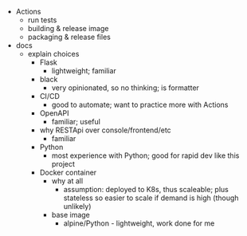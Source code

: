 * Actions
  * run tests
  * building & release image
  * packaging & release files
* docs
  * explain choices
    * Flask
      * lightweight; familiar
    * black
      * very opinionated, so no thinking; is formatter
    * CI/CD
      * good to automate; want to practice more with Actions
    * OpenAPI
      * familiar; useful
    * why RESTApi over console/frontend/etc
      * familiar
    * Python
      * most experience with Python; good for rapid dev like this project
    * Docker container
      * why at all
        * assumption: deployed to K8s, thus scaleable; plus stateless so easier to scale if demand is high (though unlikely)
      * base image
        * alpine/Python - lightweight, work done for me